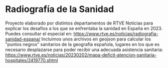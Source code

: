 # Radiografía de la Sanidad
Proyecto elaborado por distintos departamentos de RTVE Noticias para explicar los desafíos a los que se enfrentaba la sanidad en España en 2023. Puedes consultar el especial en:  https://www.rtve.es/noticias/radiografia-sanidad-espana/
Incluimos unos archivos en geojson para calcular los "puntos negros" sanitarios de la geografía española, lugares en los que es necesario desplazarse para poder recibir una adecuada asistencia sanitaria:  https://www.rtve.es/noticias/20230202/mapa-deficit-atencion-sanitaria-hospitales/2419770.shtml
